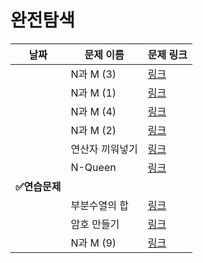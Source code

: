 # 완전탐색

날짜|문제 이름|문제 링크|
|---|---|---|
||N과 M (3)|[링크](http://boj.kr/15651)|
||N과 M (1)|[링크](http://boj.kr/15649)|
||N과 M (4)|[링크](http://boj.kr/15652)|
||N과 M (2)|[링크](http://boj.kr/15650)|
||연산자 끼워넣기|[링크](http://boj.kr/14888)|
||N-Queen|[링크](http://boj.kr/9663)|
|**✅연습문제**|
||부분수열의 합|[링크](http://boj.kr/1182)|
||암호 만들기|[링크](http://boj.kr/1759)|
||N과 M (9)|[링크](http://boj.kr/15663)|
